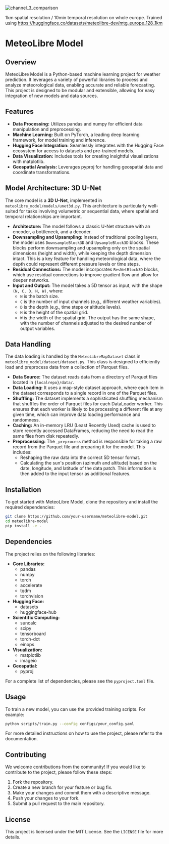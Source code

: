 
![channel_3_comparison](https://github.com/user-attachments/assets/bf4fca7d-8218-4be8-9efa-4d0b092496e8)

1km spatial resolution / 10min temporal resolution on whole europe.
Trained using https://huggingface.co/datasets/meteolibre-dev/mtg_europe_128_1km

# MeteoLibre Model

## Overview

MeteoLibre Model is a Python-based machine learning project for weather prediction. It leverages a variety of powerful libraries to process and analyze meteorological data, enabling accurate and reliable forecasting. This project is designed to be modular and extensible, allowing for easy integration of new models and data sources.

## Features

- **Data Processing:** Utilizes pandas and numpy for efficient data manipulation and preprocessing.
- **Machine Learning:** Built on PyTorch, a leading deep learning framework, for model training and inference.
- **Hugging Face Integration:** Seamlessly integrates with the Hugging Face ecosystem for access to datasets and pre-trained models.
- **Data Visualization:** Includes tools for creating insightful visualizations with matplotlib.
- **Geospatial Analysis:** Leverages pyproj for handling geospatial data and coordinate transformations.

## Model Architecture: 3D U-Net

The core model is a **3D U-Net**, implemented in `meteolibre_model/models/unet3d.py`. This architecture is particularly well-suited for tasks involving volumetric or sequential data, where spatial and temporal relationships are important.

- **Architecture:** The model follows a classic U-Net structure with an encoder, a bottleneck, and a decoder.
- **Downsampling and Upsampling:** Instead of traditional pooling layers, the model uses `DownsampleBlock3D` and `UpsampleBlock3D` blocks. These blocks perform downsampling and upsampling only on the spatial dimensions (height and width), while keeping the depth dimension intact. This is a key feature for handling meteorological data, where the depth could represent different pressure levels or time steps.
- **Residual Connections:** The model incorporates `ResNetBlock3D` blocks, which use residual connections to improve gradient flow and allow for deeper networks.
- **Input and Output:** The model takes a 5D tensor as input, with the shape `(N, C, D, H, W)`, where:
    - `N` is the batch size.
    - `C` is the number of input channels (e.g., different weather variables).
    - `D` is the depth (e.g., time steps or altitude levels).
    - `H` is the height of the spatial grid.
    - `W` is the width of the spatial grid.
The output has the same shape, with the number of channels adjusted to the desired number of output variables.

## Data Handling

The data loading is handled by the `MeteoLibreMapDataset` class in `meteolibre_model/dataset/dataset.py`. This class is designed to efficiently load and preprocess data from a collection of Parquet files.

- **Data Source:** The dataset reads data from a directory of Parquet files located in `{localrepo}/data/`.
- **Data Loading:** It uses a map-style dataset approach, where each item in the dataset corresponds to a single record in one of the Parquet files.
- **Shuffling:** The dataset implements a sophisticated shuffling mechanism that shuffles the order of Parquet files for each DataLoader worker. This ensures that each worker is likely to be processing a different file at any given time, which can improve data loading performance and randomness.
- **Caching:** An in-memory LRU (Least Recently Used) cache is used to store recently accessed DataFrames, reducing the need to read the same files from disk repeatedly.
- **Preprocessing:** The `_preprocess` method is responsible for taking a raw record from the Parquet file and preparing it for the model. This includes:
    - Reshaping the raw data into the correct 5D tensor format.
    - Calculating the sun's position (azimuth and altitude) based on the date, longitude, and latitude of the data patch. This information is then added to the input tensor as additional features.

## Installation

To get started with MeteoLibre Model, clone the repository and install the required dependencies:

```bash
git clone https://github.com/your-username/meteolibre-model.git
cd meteolibre-model
pip install -e .
```

## Dependencies

The project relies on the following libraries:

- **Core Libraries:**
  - pandas
  - numpy
  - torch
  - accelerate
  - tqdm
  - torchvision
- **Hugging Face:**
  - datasets
  - huggingface-hub
- **Scientific Computing:**
  - suncalc
  - scipy
  - tensorboard
  - torch-dct
  - einops
- **Visualization:**
  - matplotlib
  - imageio
- **Geospatial:**
  - pyproj

For a complete list of dependencies, please see the `pyproject.toml` file.

## Usage

To train a new model, you can use the provided training scripts. For example:

```bash
python scripts/train.py --config configs/your_config.yaml
```

For more detailed instructions on how to use the project, please refer to the documentation.

## Contributing

We welcome contributions from the community! If you would like to contribute to the project, please follow these steps:

1. Fork the repository.
2. Create a new branch for your feature or bug fix.
3. Make your changes and commit them with a descriptive message.
4. Push your changes to your fork.
5. Submit a pull request to the main repository.

## License

This project is licensed under the MIT License. See the `LICENSE` file for more details.
